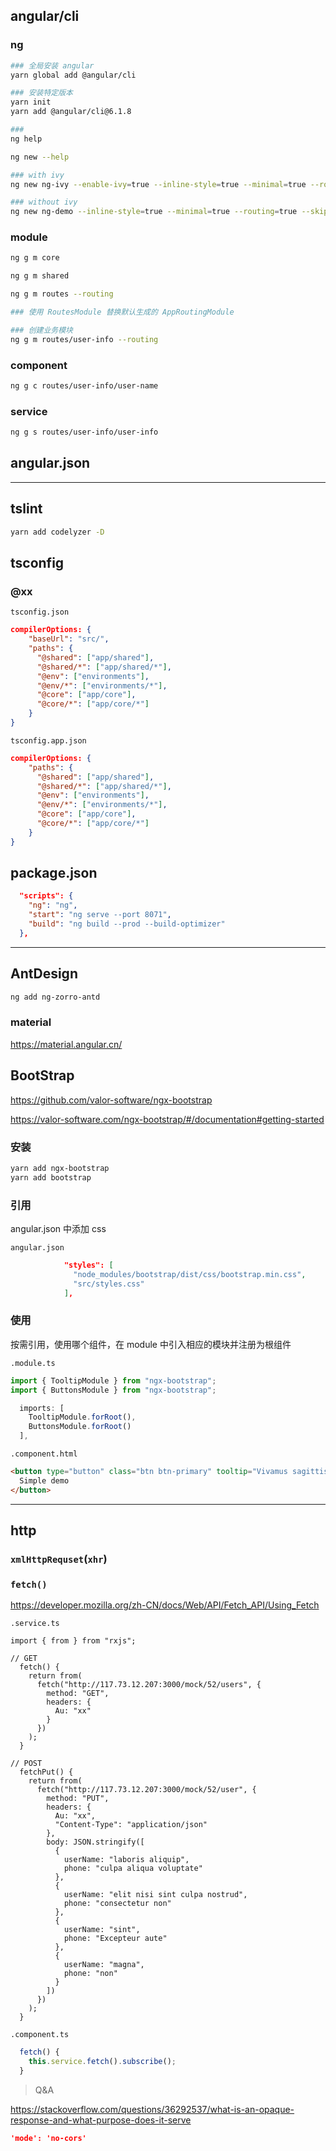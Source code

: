 ## angular/cli

### ng

```bash
### 全局安装 angular
yarn global add @angular/cli

### 安装特定版本
yarn init
yarn add @angular/cli@6.1.8

###
ng help

ng new --help

### with ivy
ng new ng-ivy --enable-ivy=true --inline-style=true --minimal=true --routing=true --skip-install=true --skip-tests=true

### without ivy
ng new ng-demo --inline-style=true --minimal=true --routing=true --skip-install=true --skip-tests=true
```

### module

```bash
ng g m core

ng g m shared

ng g m routes --routing

### 使用 RoutesModule 替换默认生成的 AppRoutingModule

### 创建业务模块
ng g m routes/user-info --routing
```

### component

```bash
ng g c routes/user-info/user-name
```

### service

```bash
ng g s routes/user-info/user-info
```

## angular.json

---

## tslint

```bash
yarn add codelyzer -D
```

## tsconfig

### @xx

`tsconfig.json`

```json
compilerOptions: {
    "baseUrl": "src/",
    "paths": {
      "@shared": ["app/shared"],
      "@shared/*": ["app/shared/*"],
      "@env": ["environments"],
      "@env/*": ["environments/*"],
      "@core": ["app/core"],
      "@core/*": ["app/core/*"]
    }
}
```

`tsconfig.app.json`

```json
compilerOptions: {
    "paths": {
      "@shared": ["app/shared"],
      "@shared/*": ["app/shared/*"],
      "@env": ["environments"],
      "@env/*": ["environments/*"],
      "@core": ["app/core"],
      "@core/*": ["app/core/*"]
    }
}
```

## package.json

```json
  "scripts": {
    "ng": "ng",
    "start": "ng serve --port 8071",
    "build": "ng build --prod --build-optimizer"
  },
```

---

## AntDesign

```bash
ng add ng-zorro-antd
```

### material

<https://material.angular.cn/>

## BootStrap

<https://github.com/valor-software/ngx-bootstrap>

<https://valor-software.com/ngx-bootstrap/#/documentation#getting-started>

### 安装

```bash
yarn add ngx-bootstrap
yarn add bootstrap
```

### 引用

angular.json 中添加 css

`angular.json`

```json
            "styles": [
              "node_modules/bootstrap/dist/css/bootstrap.min.css",
              "src/styles.css"
            ],
```

### 使用

按需引用，使用哪个组件，在 module 中引入相应的模块并注册为根组件

`.module.ts`

```ts
import { TooltipModule } from "ngx-bootstrap";
import { ButtonsModule } from "ngx-bootstrap";

  imports: [
    TooltipModule.forRoot(),
    ButtonsModule.forRoot()
  ],
```

`.component.html`

```html
<button type="button" class="btn btn-primary" tooltip="Vivamus sagittis lacus vel augue laoreet rutrum faucibus.">
  Simple demo
</button>
```

---

## http

### `xmlHttpRequset`(`xhr`)

### `fetch()`

<https://developer.mozilla.org/zh-CN/docs/Web/API/Fetch_API/Using_Fetch>

`.service.ts`

```tsx
import { from } from "rxjs";

// GET
  fetch() {
    return from(
      fetch("http://117.73.12.207:3000/mock/52/users", {
        method: "GET",
        headers: {
          Au: "xx"
        }
      })
    );
  }

// POST
  fetchPut() {
    return from(
      fetch("http://117.73.12.207:3000/mock/52/user", {
        method: "PUT",
        headers: {
          Au: "xx",
          "Content-Type": "application/json"
        },
        body: JSON.stringify([
          {
            userName: "laboris aliquip",
            phone: "culpa aliqua voluptate"
          },
          {
            userName: "elit nisi sint culpa nostrud",
            phone: "consectetur non"
          },
          {
            userName: "sint",
            phone: "Excepteur aute"
          },
          {
            userName: "magna",
            phone: "non"
          }
        ])
      })
    );
  }
```

`.component.ts`

```ts
  fetch() {
    this.service.fetch().subscribe();
  }
```

> Q&A

<https://stackoverflow.com/questions/36292537/what-is-an-opaque-response-and-what-purpose-does-it-serve>

```json
'mode': 'no-cors'
```
